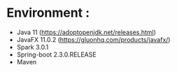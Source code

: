 # Environment :
- Java 11 (https://adoptopenjdk.net/releases.html)
- JavaFX 11.0.2 (https://gluonhq.com/products/javafx/)
- Spark 3.0.1
- Spring-boot 2.3.0.RELEASE
- Maven 
